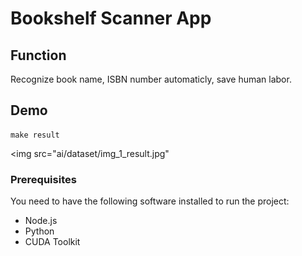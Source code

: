 # Bookshelf Scanner App

## Function
Recognize book name, ISBN number automaticly, save human labor.

## Demo
```
make result
```
<img src="ai/dataset/img_1_result.jpg"

### Prerequisites
You need to have the following software installed to run the project:
- Node.js
- Python
- CUDA Toolkit
